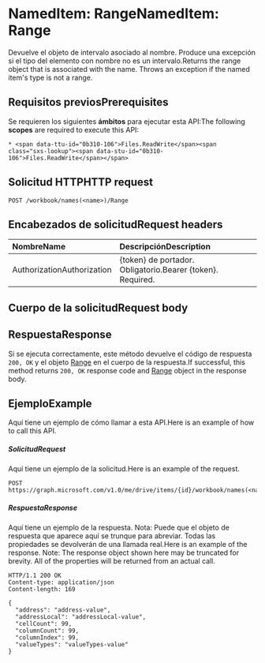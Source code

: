 # <a name="nameditem-range"></a><span data-ttu-id="0b310-101">NamedItem: Range</span><span class="sxs-lookup"><span data-stu-id="0b310-101">NamedItem: Range</span></span>

<span data-ttu-id="0b310-p101">Devuelve el objeto de intervalo asociado al nombre. Produce una excepción si el tipo del elemento con nombre no es un intervalo.</span><span class="sxs-lookup"><span data-stu-id="0b310-p101">Returns the range object that is associated with the name. Throws an exception if the named item's type is not a range.</span></span>
## <a name="prerequisites"></a><span data-ttu-id="0b310-104">Requisitos previos</span><span class="sxs-lookup"><span data-stu-id="0b310-104">Prerequisites</span></span>
<span data-ttu-id="0b310-105">Se requieren los siguientes **ámbitos** para ejecutar esta API:</span><span class="sxs-lookup"><span data-stu-id="0b310-105">The following **scopes** are required to execute this API:</span></span> 

    * <span data-ttu-id="0b310-106">Files.ReadWrite</span><span class="sxs-lookup"><span data-stu-id="0b310-106">Files.ReadWrite</span></span>

## <a name="http-request"></a><span data-ttu-id="0b310-107">Solicitud HTTP</span><span class="sxs-lookup"><span data-stu-id="0b310-107">HTTP request</span></span>
<!-- { "blockType": "ignored" } -->
```http
POST /workbook/names(<name>)/Range

```
## <a name="request-headers"></a><span data-ttu-id="0b310-108">Encabezados de solicitud</span><span class="sxs-lookup"><span data-stu-id="0b310-108">Request headers</span></span>
| <span data-ttu-id="0b310-109">Nombre</span><span class="sxs-lookup"><span data-stu-id="0b310-109">Name</span></span>       | <span data-ttu-id="0b310-110">Descripción</span><span class="sxs-lookup"><span data-stu-id="0b310-110">Description</span></span>|
|:---------------|:----------|
| <span data-ttu-id="0b310-111">Authorization</span><span class="sxs-lookup"><span data-stu-id="0b310-111">Authorization</span></span>  | <span data-ttu-id="0b310-p102">{token} de portador. Obligatorio.</span><span class="sxs-lookup"><span data-stu-id="0b310-p102">Bearer {token}. Required.</span></span> |


## <a name="request-body"></a><span data-ttu-id="0b310-114">Cuerpo de la solicitud</span><span class="sxs-lookup"><span data-stu-id="0b310-114">Request body</span></span>

## <a name="response"></a><span data-ttu-id="0b310-115">Respuesta</span><span class="sxs-lookup"><span data-stu-id="0b310-115">Response</span></span>

<span data-ttu-id="0b310-116">Si se ejecuta correctamente, este método devuelve el código de respuesta `200, OK` y el objeto [Range](../resources/range.md) en el cuerpo de la respuesta.</span><span class="sxs-lookup"><span data-stu-id="0b310-116">If successful, this method returns `200, OK` response code and [Range](../resources/range.md) object in the response body.</span></span>

## <a name="example"></a><span data-ttu-id="0b310-117">Ejemplo</span><span class="sxs-lookup"><span data-stu-id="0b310-117">Example</span></span>
<span data-ttu-id="0b310-118">Aquí tiene un ejemplo de cómo llamar a esta API.</span><span class="sxs-lookup"><span data-stu-id="0b310-118">Here is an example of how to call this API.</span></span>
##### <a name="request"></a><span data-ttu-id="0b310-119">Solicitud</span><span class="sxs-lookup"><span data-stu-id="0b310-119">Request</span></span>
<span data-ttu-id="0b310-120">Aquí tiene un ejemplo de la solicitud.</span><span class="sxs-lookup"><span data-stu-id="0b310-120">Here is an example of the request.</span></span>
<!-- {
  "blockType": "request",
  "name": "nameditem_range"
}-->
```http
POST https://graph.microsoft.com/v1.0/me/drive/items/{id}/workbook/names(<name>)/Range
```

##### <a name="response"></a><span data-ttu-id="0b310-121">Respuesta</span><span class="sxs-lookup"><span data-stu-id="0b310-121">Response</span></span>
<span data-ttu-id="0b310-p103">Aquí tiene un ejemplo de la respuesta. Nota: Puede que el objeto de respuesta que aparece aquí se trunque para abreviar. Todas las propiedades se devolverán de una llamada real.</span><span class="sxs-lookup"><span data-stu-id="0b310-p103">Here is an example of the response. Note: The response object shown here may be truncated for brevity. All of the properties will be returned from an actual call.</span></span>
<!-- {
  "blockType": "response",
  "truncated": true,
  "@odata.type": "microsoft.graph.range"
} -->
```http
HTTP/1.1 200 OK
Content-type: application/json
Content-length: 169

{
  "address": "address-value",
  "addressLocal": "addressLocal-value",
  "cellCount": 99,
  "columnCount": 99,
  "columnIndex": 99,
  "valueTypes": "valueTypes-value"
}
```

<!-- uuid: 8fcb5dbc-d5aa-4681-8e31-b001d5168d79
2015-10-25 14:57:30 UTC -->
<!-- {
  "type": "#page.annotation",
  "description": "NamedItem: Range",
  "keywords": "",
  "section": "documentation",
  "tocPath": ""
}-->